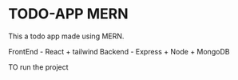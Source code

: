 # TODO-APP MERN 

This a todo app made using MERN.

FrontEnd - React + tailwind
Backend - Express + Node + MongoDB


TO run the project 
